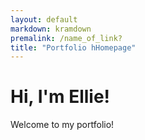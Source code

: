 ```yaml
---
layout: default
markdown: kramdown
premalink: /name_of_link?
title: "Portfolio hHomepage"
---
```


# Hi, I'm Ellie! 
Welcome to my portfolio!
